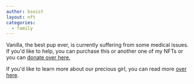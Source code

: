 ```yaml
---
author: bsoist
layout: nft
categories:
  - family
---
```

Vanilla, the best pup ever, is currently suffering from some medical issues. If you'd like to help, you can purchase this or another one of my NFTs or you can <a href="https://gofund.me/c485146c" target="_blank">donate over here.</a> 

If you'd like to learn more about our precious girl, you can read more <a target="_blank" href="https://blog.bsoi.st/best-pup-ever-993f5345c2ba">over here</a>.